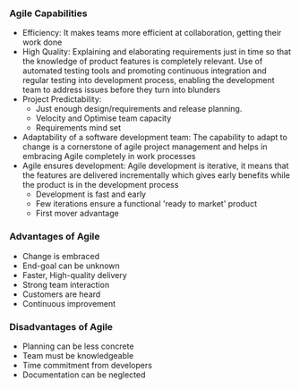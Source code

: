 ### Agile Capabilities
- Efficiency: It makes teams more efficient at collaboration, getting their work done
- High Quality: Explaining and elaborating requirements just in time so that the knowledge of product features is completely relevant. Use of automated testing tools and promoting continuous integration and regular testing into development process, enabling the development team to address issues before they turn into blunders
- Project Predictability: 
	- Just enough design/requirements and release planning. 
	- Velocity and Optimise team capacity
	- Requirements mind set
- Adaptability of a software development team: The capability to adapt to change is a cornerstone of agile project management and helps in embracing Agile completely in work processes
- Agile ensures development: Agile development is iterative, it means that the features are delivered incrementally which gives early benefits while the product is in the development process
	- Development is fast and early
	- Few iterations ensure a functional 'ready to market' product
	- First mover advantage

### Advantages of Agile
- Change is embraced
- End-goal can be unknown
- Faster, High-quality delivery
- Strong team interaction
- Customers are heard
- Continuous improvement

### Disadvantages of Agile
- Planning can be less concrete
- Team must be knowledgeable
- Time commitment from developers
- Documentation can be neglected
